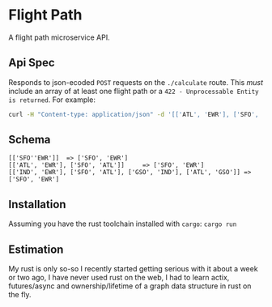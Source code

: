 # Flight Path

A flight path microservice API.

## Api Spec

Responds to json-ecoded `POST` requests on the `./calculate` route. This _must_ include an array of at least one flight path or a `422 - Unprocessable Entity is returned`. For example:

```bash
curl -H "Content-type: application/json" -d '[['ATL', 'EWR'], ['SFO', 'ATL']]' 'http://localhost:8080/calculate'
```

## Schema

```
[['SFO''EWR']]  => ['SFO', 'EWR']
[['ATL', 'EWR'], ['SFO', 'ATL']]     => ['SFO', 'EWR']
[['IND', 'EWR'], ['SFO', 'ATL'], ['GSO', 'IND'], ['ATL', 'GSO']] => ['SFO', 'EWR']

```

## Installation

Assuming you have the rust toolchain installed with `cargo`: `cargo run`

## Estimation

My rust is only so-so I recently started getting serious with it about a week or two ago, I have never used rust on the web, I had to learn actix, futures/async and ownership/lifetime of a graph data structure in rust on the fly.
